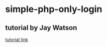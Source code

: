  simple-php-only-login
========================

 tutorial by Jay Watson
------------------------

[tutorial link](https://www.youtube.com/watch?v=cwO9VY4T-qY)
